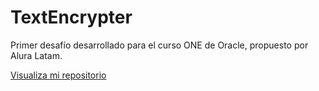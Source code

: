 # TextEncrypter
Primer desafío desarrollado para el curso ONE de Oracle, propuesto por Alura Latam.

<a href="https://carlosdaniel2022.github.io/TextEncrypter/">Visualiza mi repositorio</a>
